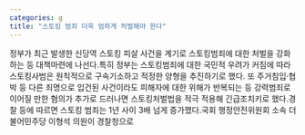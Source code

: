 ```yaml
---
categories: g
title: "스토킹 범죄 더욱 엄하게 처벌해야 한다"
---
```

정부가 최근 발생한 신당역 스토킹 피살 사건을 계기로 스토킹범죄에 대한 처벌을 강화하는 등 대책마련에 나선다.특히 정부는 스토킹범죄에 대한 국민적 우려가 커짐에 따라 스토킹사범은 원칙적으로 구속기소하고 적정한 양형을 추진하기로 했다. 또 주거침입·협박 등 다른 죄명으로 입건된 사건이라도 피해자에 대한 위해가 반복되는 등 강력범죄로 이어질 만한 혐의가 추가로 드러나면 스토킹처벌법을 적극 적용해 긴급조치키로 했다.경찰 등에 따르면 스토킹 범죄는 1년 사이 3배 넘게 증가했다.국회 행정안전위원회 소속 더불어민주당 이형석 의원이 경찰청으로
